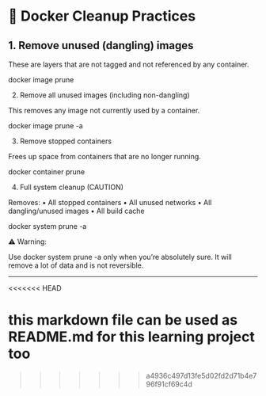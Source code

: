 
# 🧹 Docker Cleanup Practices

## 1. Remove unused (dangling) images
These are layers that are not tagged and not referenced by any container.

docker image prune

2. Remove all unused images (including non-dangling)

This removes any image not currently used by a container.

docker image prune -a

3. Remove stopped containers

Frees up space from containers that are no longer running.

docker container prune

4. Full system cleanup (CAUTION)

Removes:
	•	All stopped containers
	•	All unused networks
	•	All dangling/unused images
	•	All build cache

docker system prune -a

⚠ Warning:

Use docker system prune -a only when you’re absolutely sure. It will remove a lot of data and is not reversible.

---
<<<<<<< HEAD

this markdown file can be used as README.md for this learning project too
=======
>>>>>>> a4936c497d13fe5d02fd2d71b4e796f91cf69c4d
